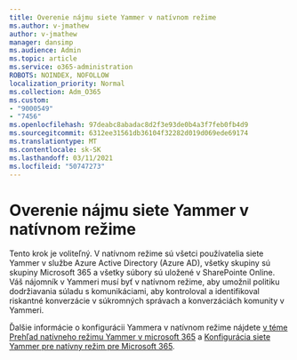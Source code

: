 ```yaml
---
title: Overenie nájmu siete Yammer v natívnom režime
ms.author: v-jmathew
author: v-jmathew
manager: dansimp
ms.audience: Admin
ms.topic: article
ms.service: o365-administration
ROBOTS: NOINDEX, NOFOLLOW
localization_priority: Normal
ms.collection: Adm_O365
ms.custom:
- "9000549"
- "7456"
ms.openlocfilehash: 97deabc8abadac8d2f3e93de0b4a3f7feb0fb4d9
ms.sourcegitcommit: 6312ee31561db36104f32282d019d069ede69174
ms.translationtype: MT
ms.contentlocale: sk-SK
ms.lasthandoff: 03/11/2021
ms.locfileid: "50747273"
---
```

# <a name="verify-your-yammer-tenant-is-in-native-mode"></a>Overenie nájmu siete Yammer v natívnom režime

Tento krok je voliteľný. V natívnom režime sú všetci používatelia siete Yammer v službe Azure Active Directory (Azure AD), všetky skupiny sú skupiny Microsoft 365 a všetky súbory sú uložené v SharePointe Online. Váš nájomník v Yammeri musí byť v natívnom režime, aby umožnil politiku dodržiavania súladu s komunikáciami, aby kontroloval a identifikoval riskantné konverzácie v súkromných správach a konverzáciách komunity v Yammeri.  
  
Ďalšie informácie o konfigurácii Yammera v natívnom režime nájdete [v téme Prehľad natívneho režimu Yammer v microsoft 365](https://go.microsoft.com/fwlink/?linkid=2129829) a [Konfigurácia siete Yammer pre natívny režim pre Microsoft 365](https://go.microsoft.com/fwlink/?linkid=2129772).
